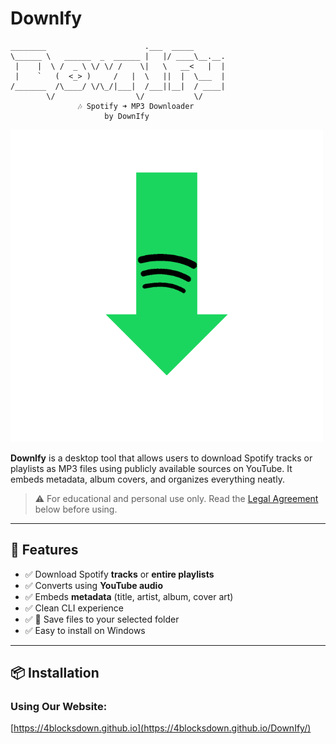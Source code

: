 # DownIfy
```text
________                      .___  _____       
\______ \   ______  _  ______ |   |/ ____\__.__.
 |    |  \ /  _ \ \/ \/ /    \|   \   __<   |  |
 |    `   (  <_> )     /   |  \   ||  |  \___  |
/_______  /\____/ \/\_/|___|  /___||__|  / ____|
        \/                  \/           \/      
               🎶 Spotify ➜ MP3 Downloader
                     by DownIfy
```

![DownIfy Logo](https://github.com/4blocksdown/DownIfy/blob/website/icon.png)

**DownIfy** is a desktop tool that allows users to download Spotify tracks or playlists as MP3 files using publicly available sources on YouTube. It embeds metadata, album covers, and organizes everything neatly.

> ⚠️ For educational and personal use only. Read the [Legal Agreement](https://4blocksdown.github.io/DownIfy/) below before using.

---

## 🚀 Features

- ✅ Download Spotify **tracks** or **entire playlists**
- ✅ Converts using **YouTube audio**
- ✅ Embeds **metadata** (title, artist, album, cover art)
- ✅ Clean CLI experience
- ✅ 💾 Save files to your selected folder
- ✅ Easy to install on Windows

---

## 📦 Installation

### Using Our Website:
[https://4blocksdown.github.io](https://4blocksdown.github.io/DownIfy/)
